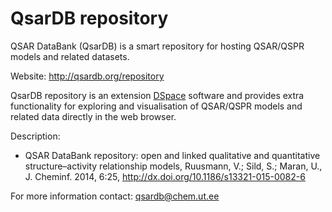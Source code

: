 QsarDB repository
=================

QSAR DataBank (QsarDB) is a smart repository for hosting QSAR/QSPR models and related datasets.

Website: http://qsardb.org/repository

QsarDB repository is an extension [DSpace](http://dspace.org/) software and
provides extra functionality for exploring and visualisation of QSAR/QSPR models
and related data directly in the web browser.

Description:
- QSAR DataBank repository: open and linked qualitative and quantitative structure–activity relationship models,
  Ruusmann, V.; Sild, S.; Maran, U., J. Cheminf. 2014, 6:25, 
  http://dx.doi.org/10.1186/s13321-015-0082-6

For more information contact: qsardb@chem.ut.ee
